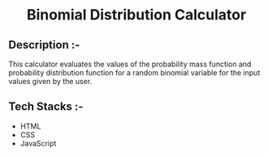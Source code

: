 # <p align="center">Binomial Distribution Calculator</p>

## Description :-

This calculator evaluates the values of the probability mass function and probability distribution function for a random binomial variable for the input values given by the user.

## Tech Stacks :-

- HTML
- CSS
- JavaScript


